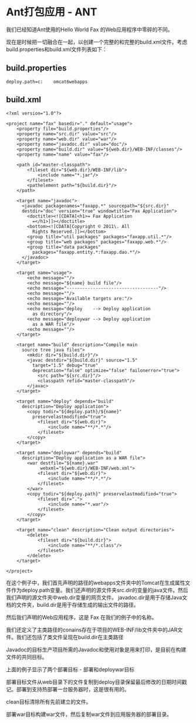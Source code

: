 # Ant打包应用 - ANT

我们已经知道Ant使用的Hello World Fax 的Web应用程序中零碎的不同。

现在是时候把一切融合在一起，以创建一个完整的和完整的build.xml文件。考虑build.properties和build.xml文件列表如下：

## build.properties

```
deploy.path=c:    omcat6webapps
```

## build.xml

```
<?xml version="1.0"?>

<project name="fax" basedir="." default="usage">
    <property file="build.properties"/>
    <property name="src.dir" value="src"/>
    <property name="web.dir" value="war"/>
    <property name="javadoc.dir" value="doc"/>
    <property name="build.dir" value="${web.dir}/WEB-INF/classes"/>
    <property name="name" value="fax"/>

    <path id="master-classpath">
        <fileset dir="${web.dir}/WEB-INF/lib">
            <include name="*.jar"/>
        </fileset>
        <pathelement path="${build.dir}"/>
    </path>

    <target name="javadoc">
      <javadoc packagenames="faxapp.*" sourcepath="${src.dir}" 
      destdir="doc" version="true" windowtitle="Fax Application">
        <doctitle><![CDATA[<h1>= Fax Application 
          =</h1>]]></doctitle>
        <bottom><![CDATA[Copyright © 2011\. All 
          Rights Reserved.]]></bottom>
        <group title="util packages" packages="faxapp.util.*"/>
        <group title="web packages" packages="faxapp.web.*"/>
        <group title="data packages" 
          packages="faxapp.entity.*:faxapp.dao.*"/>
      </javadoc>
    </target>

    <target name="usage">
        <echo message=""/>
        <echo message="${name} build file"/>
        <echo message="-----------------------------------"/>
        <echo message=""/>
        <echo message="Available targets are:"/>
        <echo message=""/>
        <echo message="deploy    --> Deploy application 
          as directory"/>
        <echo message="deploywar --> Deploy application 
          as a WAR file"/>
        <echo message=""/>
    </target>

    <target name="build" description="Compile main 
      source tree java files">
        <mkdir dir="${build.dir}"/>
        <javac destdir="${build.dir}" source="1.5" 
          target="1.5" debug="true"
          deprecation="false" optimize="false" failonerror="true">
            <src path="${src.dir}"/>
            <classpath refid="master-classpath"/>
        </javac>
    </target>

    <target name="deploy" depends="build" 
      description="Deploy application">
        <copy todir="${deploy.path}/${name}" 
          preservelastmodified="true">
            <fileset dir="${web.dir}">
                <include name="**/*.*"/>
            </fileset>
        </copy>
    </target>

    <target name="deploywar" depends="build" 
      description="Deploy application as a WAR file">
        <war destfile="${name}.war"
             webxml="${web.dir}/WEB-INF/web.xml">
            <fileset dir="${web.dir}">
                <include name="**/*.*"/>
            </fileset>
        </war>
        <copy todir="${deploy.path}" preservelastmodified="true">
            <fileset dir=".">
                <include name="*.war"/>
            </fileset>
        </copy>
    </target>

    <target name="clean" description="Clean output directories">
        <delete>
            <fileset dir="${build.dir}">
                <include name="**/*.class"/>
            </fileset>
        </delete>
    </target>

</project>
```

在这个例子中，我们首先声明的路径的webapps文件夹中的Tomcat在生成属性文件作为deploy.path变量。我们还声明的源文件夹src.dir的变量的java文件。然后我们声明的源文件夹中web.dir变量的网页文件。 javadoc.dir是用于存储Java文档的文件夹，build.dir是用于存储生成的输出文件的路径。

然后我们声明的Web应用程序，这是 Fax 在我们的例子中的名称。

我们还定义了主类路径的conains存在于项目的WEB-INF/lib文件夹中的JAR文件。我们还包括了类文件呈现在build.dir在主类路径

Javadoc的目标生产项目所需的Javadoc和使用对象是用来打印，是目前在构建文件的共同目标。

上面的例子显示了两个部署目标 - 部署和deploywar目标

部署目标文件从web目录下的文件复制到deploy目录保留最后修改的日期时间戳记。部署到支持热部署一台服务器时，这是很有用的。

clean目标清除所有先前建立的文件。

部署war目标构建war文件，然后复制war文件到应用服务器的部署目录。

